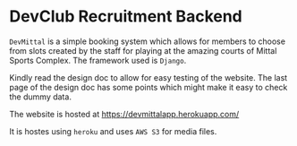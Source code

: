 # DevClub Recruitment Backend

`DevMittal` is a simple booking system which allows for members to choose from slots created by the staff for playing at the amazing courts of Mittal Sports Complex.
The framework used is `Django`.

Kindly read the design doc to allow for easy testing of the website. The last page of the design doc has some points which might make it easy to check the dummy data.

The website is hosted at https://devmittalapp.herokuapp.com/

It is hostes using `heroku` and uses `AWS S3` for media files.
